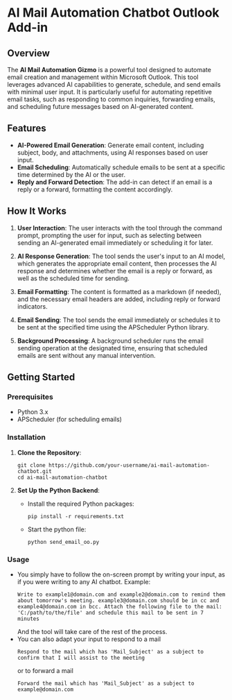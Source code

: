 # AI Mail Automation Chatbot Outlook Add-in

## Overview

The **AI Mail Automation Gizmo** is a powerful tool designed to automate email creation and management within Microsoft Outlook. This tool leverages advanced AI capabilities to generate, schedule, and send emails with minimal user input. It is particularly useful for automating repetitive email tasks, such as responding to common inquiries, forwarding emails, and scheduling future messages based on AI-generated content.

## Features

- **AI-Powered Email Generation**: Generate email content, including subject, body, and attachments, using AI responses based on user input.
- **Email Scheduling**: Automatically schedule emails to be sent at a specific time determined by the AI or the user.
- **Reply and Forward Detection**: The add-in can detect if an email is a reply or a forward, formatting the content accordingly.

## How It Works

1. **User Interaction**: The user interacts with the tool through the command prompt, prompting the user for input, such as selecting between sending an AI-generated email immediately or scheduling it for later.

2. **AI Response Generation**: The tool sends the user's input to an AI model, which generates the appropriate email content, then processes the AI response and determines whether the email is a reply or forward, as well as the scheduled time for sending.

3. **Email Formatting**: The content is formatted as a markdown (if needed), and the necessary email headers are added, including reply or forward indicators.

4. **Email Sending**: The tool sends the email immediately or schedules it to be sent at the specified time using the APScheduler Python library.

5. **Background Processing**: A background scheduler runs the email sending operation at the designated time, ensuring that scheduled emails are sent without any manual intervention.

## Getting Started

### Prerequisites

- Python 3.x
- APScheduler (for scheduling emails)

### Installation

1. **Clone the Repository**:
   ```
   git clone https://github.com/your-username/ai-mail-automation-chatbot.git
   cd ai-mail-automation-chatbot
   ```

2. **Set Up the Python Backend**:
   - Install the required Python packages:
     ```
     pip install -r requirements.txt
     ```
   - Start the python file:
     ```
     python send_email_oo.py
     ```

### Usage

- You simply have to follow the on-screen prompt by writing your input, as if you were writing to any AI chatbot.
  Example:
  ```
  Write to example1@domain.com and example2@domain.com to remind them about tomorrow's meeting. example3@domain.com should be in cc and example4@domain.com in bcc. Attach the following file to the mail: 'C:/path/to/the/file' and schedule this mail to be sent in 7 minutes
  ```
  And the tool will take care of the rest of the process.
- You can also adapt your input to respond to a mail
  ```
  Respond to the mail which has 'Mail_Subject' as a subject to confirm that I will assist to the meeting
  ```
  or to forward a mail
  ```
  Forward the mail which has 'Mail_Subject' as a subject to example@domain.com
  ```
